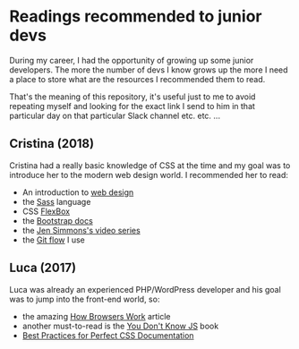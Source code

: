 # Readings recommended to junior devs

During my career, I had the opportunity of growing up some junior developers. The more the number of devs I know grows up the more I need a place to store what are the resources I recommended them to read.

That's the meaning of this repository, it's useful just to me to avoid repeating myself and looking for the exact link I send to him in that particular day on that particular Slack channel etc. etc. ...

## Cristina (2018)

Cristina had a really basic knowledge of CSS at the time and my goal was to introduce her to the modern web design world. I recommended her to read:

- An introduction to [web design](https://resilientwebdesign.com/)
- the [Sass](https://sass-lang.com/) language
- CSS [FlexBox](https://css-tricks.com/snippets/css/a-guide-to-flexbox/)
- the [Bootstrap docs](getbootstrap.com/docs)
- the [Jen Simmons's video series](https://www.youtube.com/watch?v=u00FY9vADfQ&t)
- the [Git flow](https://datasift.github.io/gitflow/IntroducingGitFlow.html) I use

## Luca (2017)

Luca was already an experienced PHP/WordPress developer and his goal was to jump into the front-end world, so:

- the amazing [How Browsers Work](https://www.html5rocks.com/en/tutorials/internals/howbrowserswork/) article
- another must-to-read is the [You Don't Know JS](https://github.com/getify/You-Dont-Know-JS) book
- [Best Practices for Perfect CSS Documentation](https://webdesign.tutsplus.com/articles/css-documentation-best-practices--cms-30139)
